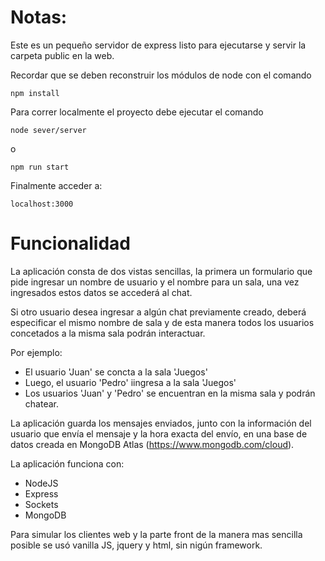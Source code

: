 # Notas:

Este es un pequeño servidor de express listo para ejecutarse y servir la carpeta public en la web.

Recordar que se deben reconstruir los módulos de node con el comando

```
npm install
```

Para correr localmente el proyecto debe ejecutar el comando
```
node sever/server
```
o
```
npm run start
```

Finalmente acceder a:
```
localhost:3000
```

# Funcionalidad
La aplicación consta de dos vistas sencillas, la primera un formulario que pide ingresar un nombre de usuario y el nombre para un sala, una vez ingresados estos datos se accederá al chat.

Si otro usuario desea ingresar a algún chat previamente creado, deberá especificar el mismo nombre de sala y de esta manera todos los usuarios concetados a la misma sala podrán interactuar.

Por ejemplo: 
- El usuario 'Juan' se concta a la sala 'Juegos'
- Luego, el usuario 'Pedro' iingresa a la sala 'Juegos'
- Los usuarios 'Juan' y 'Pedro' se encuentran en la misma sala y podrán chatear.



La aplicación guarda los mensajes enviados, junto con la información del usuario que envía el mensaje y la hora exacta del envío, en una base de datos creada en MongoDB Atlas (https://www.mongodb.com/cloud).

La aplicación funciona con:
- NodeJS
- Express
- Sockets
- MongoDB

Para simular los clientes web y la parte front de la manera mas sencilla posible se usó vanilla JS, jquery y html, sin nigún framework.
